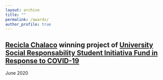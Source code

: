 ```yaml
---
layout: archive
title: ""
permalink: /awards/
author_profile: true
---
```


## [Recicla Chalaco](https://www.facebook.com/Recicla.Chalaco/) winning project of [University Social Responsability Student Initiativa Fund in Response to COVID-19](https://dars.pucp.edu.pe/noticia/publicacion-de-resultados-fondo-de-iniciativas-estudiantiles-rsu-en-respuesta-al-covid-19/)
June 2020

